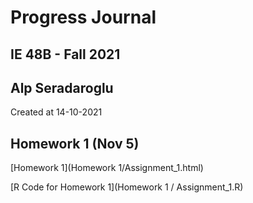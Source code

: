 # Progress Journal

## IE 48B - Fall 2021

## Alp Seradaroglu

Created at 14-10-2021

## Homework 1 (Nov 5)
[Homework 1](Homework 1/Assignment_1.html)

[R Code for Homework 1](Homework 1 / Assignment_1.R)